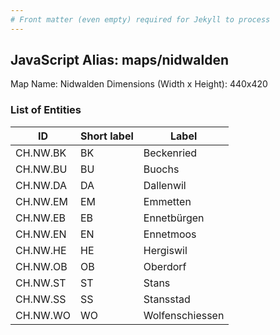 ```yaml
---
# Front matter (even empty) required for Jekyll to process
---
```


## JavaScript Alias: maps/nidwalden

Map Name: Nidwalden
Dimensions (Width x Height): 440x420





### List of Entities

ID | Short label | Label
---|---|---|
CH.NW.BK|BK|Beckenried
CH.NW.BU|BU|Buochs
CH.NW.DA|DA|Dallenwil
CH.NW.EM|EM|Emmetten
CH.NW.EB|EB|Ennetbürgen
CH.NW.EN|EN|Ennetmoos
CH.NW.HE|HE|Hergiswil
CH.NW.OB|OB|Oberdorf
CH.NW.ST|ST|Stans
CH.NW.SS|SS|Stansstad
CH.NW.WO|WO|Wolfenschiessen

